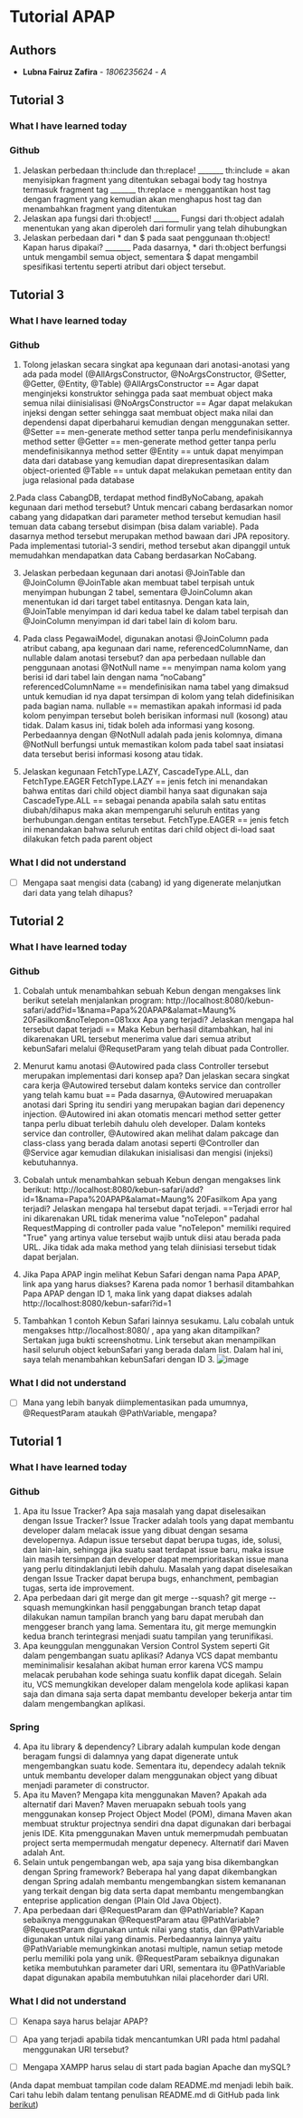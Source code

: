 # Tutorial APAP
## Authors
* **Lubna Fairuz Zafira** - *1806235624* - *A*

## Tutorial 3
### What I have learned today
### Github
1. Jelaskan perbedaan th:include dan th:replace! 
_______ th:include = akan menyisipkan fragment yang ditentukan sebagai body tag hostnya termasuk fragment tag
_______ th:replace = menggantikan host tag dengan fragment yang kemudian akan menghapus host tag dan menambahkan fragment yang ditentukan
2. Jelaskan apa fungsi dari th:object! 
_______ Fungsi dari th:object adalah menentukan yang akan diperoleh dari formulir yang telah dihubungkan
3. Jelaskan perbedaan dari * dan $ pada saat penggunaan th:object! Kapan harus dipakai?
_______ Pada dasarnya, * dari th:object berfungsi untuk mengambil semua object, sementara $ dapat mengambil spesifikasi tertentu seperti atribut dari object tersebut.


## Tutorial 3
### What I have learned today
### Github

1. Tolong jelaskan secara singkat apa kegunaan dari anotasi-anotasi yang ada pada model (@AllArgsConstructor, @NoArgsConstructor, @Setter, @Getter, @Entity, @Table) 
@AllArgsConstructor == Agar dapat menginjeksi konstruktor sehingga pada saat membuat object maka semua nilai diinisialisasi
@NoArgsConstructor == Agar dapat melakukan injeksi dengan setter sehingga saat membuat object maka nilai dan dependensi dapat diperbaharui kemudian dengan menggunakan setter.
@Setter == men-generate method setter tanpa perlu mendefinisikannya method setter
@Getter == men-generate method getter tanpa perlu mendefinisikannya method setter
@Entity == untuk dapat menyimpan data dari database yang kemudian dapat direpresentasikan dalam object-oriented
@Table == untuk dapat melakukan pemetaan entity dan juga relasional pada database

2.Pada class CabangDB, terdapat method findByNoCabang, apakah kegunaan dari method tersebut? 
Untuk mencari cabang berdasarkan nomor cabang yang didapatkan dari parameter method tersebut kemudian hasil temuan data cabang tersebut disimpan (bisa dalam variable). Pada dasarnya method tersebut merupakan method bawaan dari JPA repository. Pada implementasi tutorial-3 sendiri, method tersebut akan dipanggil untuk memudahkan mendapatkan data Cabang berdasarkan NoCabang.

3. Jelaskan perbedaan kegunaan dari anotasi @JoinTable dan @JoinColumn 
@JoinTable akan membuat tabel terpisah untuk menyimpan hubungan 2 tabel, sementara @JoinColumn akan menentukan id dari target tabel entitasnya. Dengan kata lain, @JoinTable menyimpan id dari kedua tabel ke dalam tabel terpisah dan @JoinColumn menyimpan id dari tabel lain di kolom baru.

4. Pada class PegawaiModel, digunakan anotasi @JoinColumn pada atribut cabang, apa kegunaan dari name, referencedColumnName, dan nullable dalam anotasi tersebut? dan apa perbedaan nullable dan penggunaan anotasi @NotNull 
name == menyimpan nama kolom yang berisi id dari tabel lain dengan nama “noCabang”
referencedColumnName ==  mendefinisikan nama tabel yang dimaksud untuk kemudian id nya dapat tersimpan di kolom yang telah didefinisikan pada bagian nama.
nullable == memastikan apakah informasi id pada kolom penyimpan tersebut boleh berisikan informasi null (kosong) atau tidak. Dalam kasus ini, tidak boleh ada informasi yang kosong. Perbedaannya dengan @NotNull adalah pada jenis kolomnya, dimana @NotNull berfungsi untuk memastikan kolom pada tabel saat insiatasi data tersebut berisi informasi kosong atau tidak. 

5. Jelaskan kegunaan FetchType.LAZY, CascadeType.ALL, dan FetchType.EAGER
FetchType.LAZY == jenis fetch ini menandakan bahwa entitas dari child object diambil hanya saat digunakan saja
CascadeType.ALL == sebagai penanda apabila salah satu entitas diubah/dihapus maka akan mempengaruhi seluruh entitas yang berhubungan.dengan entitas tersebut.
FetchType.EAGER == jenis fetch ini menandakan bahwa seluruh entitas dari child object di-load saat dilakukan fetch pada parent object

### What I did not understand
- [ ] Mengapa saat mengisi data (cabang) id yang digenerate melanjutkan dari data yang telah dihapus?


## Tutorial 2
### What I have learned today
### Github

1. Cobalah untuk menambahkan sebuah Kebun dengan mengakses link
berikut setelah menjalankan program:
http://localhost:8080/kebun-safari/add?id=1&nama=Papa%20APAP&alamat=Maung%
20Fasilkom&noTelepon=081xxx Apa yang terjadi? Jelaskan mengapa hal tersebut
dapat terjadi
== Maka Kebun berhasil ditambahkan, hal ini dikarenakan URL tersebut menerima value dari semua atribut kebunSafari melalui @RequsetParam yang telah dibuat pada Controller.

2. Menurut kamu anotasi @Autowired pada class Controller tersebut
merupakan implementasi dari konsep apa? Dan jelaskan secara singkat cara kerja
@Autowired tersebut dalam konteks service dan controller yang telah kamu buat
== Pada dasarnya, @Autowired meruapakan anotasi dari Spring itu sendiri yang merupakan bagian dari depenency injection. @Autowired ini akan otomatis mencari method setter getter tanpa perlu dibuat terlebih dahulu oleh developer. Dalam konteks service dan controller, @Autowired akan melihat dalam pakcage dan class-class yang berada dalam anotasi seperti @Controller dan @Service agar kemudian dilakukan inisialisasi dan mengisi (injeksi) kebutuhannya.

3. Cobalah untuk menambahkan sebuah Kebun dengan mengakses link
berikut:
http://localhost:8080/kebun-safari/add?id=1&nama=Papa%20APAP&alamat=Maung%
20Fasilkom Apa yang terjadi? Jelaskan mengapa hal tersebut dapat terjadi.
==Terjadi error hal ini dikarenakan URL tidak menerima value "noTelepon" padahal RequestMapping di controller pada value "noTelepon" memiliki required "True" yang artinya value tersebut wajib untuk diisi atau berada pada URL. Jika tidak ada maka method yang telah diinisiasi tersebut tidak dapat berjalan. 

4. Jika Papa APAP ingin melihat Kebun Safari dengan nama Papa APAP,
link apa yang harus diakses?
Karena pada nomor 1 berhasil ditambahkan Papa APAP dengan ID 1, maka link yang dapat diakses adalah http://localhost:8080/kebun-safari?id=1

5. Tambahkan 1 contoh Kebun Safari lainnya sesukamu. Lalu cobalah
untuk mengakses http://localhost:8080/ , apa yang akan ditampilkan? Sertakan juga
bukti screenshotmu.
Link tersebut akan menampilkan hasil seluruh object kebunSafari yang berada dalam list. Dalam hal ini, saya telah menambahkan kebunSafari dengan ID 3.
![image](https://user-images.githubusercontent.com/54973570/133474868-c451a4ee-8ba9-466a-8f42-99248342fa65.png)

### What I did not understand
- [ ] Mana yang lebih banyak diimplementasikan pada umumnya, @RequestParam ataukah @PathVariable, mengapa?

## Tutorial 1
### What I have learned today
### Github
1. Apa itu Issue Tracker? Apa saja masalah yang dapat diselesaikan dengan Issue Tracker?
Issue Tracker adalah tools yang dapat membantu developer dalam melacak issue yang dibuat dengan sesama developernya. Adapun issue tersebut dapat berupa tugas, ide, solusi, dan lain-lain, sehingga jika suatu saat terdapat issue baru, maka issue lain masih tersimpan dan developer dapat memprioritaskan issue mana yang perlu ditindaklanjuti lebih dahulu. Masalah yang dapat diselesaikan dengan Issue Tracker dapat berupa bugs, enhanchment, pembagian tugas, serta ide improvement.
2. Apa perbedaan dari git merge dan git merge --squash?
git merge --squash memungkinkan hasil penggabungan branch tetap dapat dilakukan namun tampilan branch yang baru dapat merubah dan menggeser branch yang lama. Sementara itu, git merge memungkin kedua branch terintegrasi menjadi suatu tampilan yang terunifikasi.
3. Apa keunggulan menggunakan Version Control System seperti Git dalam pengembangan
suatu aplikasi?
Adanya VCS dapat membantu meminimalisir kesalahan akibat human error karena VCS mampu melacak perubahan kode sehinga suatu konflik dapat dicegah. Selain itu, VCS memungkikan developer dalam mengelola kode aplikasi kapan saja dan dimana saja serta dapat membantu developer bekerja antar tim dalam mengembangkan aplikasi.

### Spring
4. Apa itu library & dependency?
Library adalah kumpulan kode dengan beragam fungsi di dalamnya yang dapat digenerate untuk mengembangkan suatu kode. Sementara itu, dependecy adalah teknik untuk membantu developer dalam menggunakan object yang dibuat menjadi parameter di constructor.
5. Apa itu Maven? Mengapa kita menggunakan Maven? Apakah ada alternatif dari Maven?
Maven meruapakn sebuah tools yang menggunakan konsep Project Object Model (POM), dimana Maven akan membuat struktur projectnya sendiri dna dapat digunakan dari berbagai jenis IDE. Kita pmenggunakan Maven untuk memerpmudah pembuatan project serta mempermudah mengatur depenecy. Alternatif dari Maven adalah Ant.
6. Selain untuk pengembangan web, apa saja yang bisa dikembangkan dengan Spring
framework?
Beberapa hal yang dapat dikembangkan dengan Spring adalah membantu mengembangkan sistem kemananan yang terkait dengan big data serta dapat membantu mengembangkan enteprise application dengan (Plain Old Java Object). 
7. Apa perbedaan dari @RequestParam dan @PathVariable? Kapan sebaiknya
menggunakan @RequestParam atau @PathVariable?
@RequestParam digunakan untuk nilai yang statis, dan @PathVariable digunakan untuk nilai yang dinamis. Perbedaannya lainnya yaitu @PathVariable memungkinkan anotasi multiple, namun setiap metode perlu memiliki pola yang unik.
@RequestParam sebaiknya digunakan ketika membutuhkan parameter dari URI, sementara itu @PathVariable dapat digunakan apabila membutuhkan nilai placehorder dari URI.


### What I did not understand
- [ ] Kenapa saya harus belajar APAP?
- [ ] Apa yang terjadi apabila tidak mencantumkan URI pada html padahal menggunakan URI tersebut?
- [ ] Mengapa XAMPP harus selau di start pada bagian Apache dan mySQL?


(Anda dapat membuat tampilan code dalam README.md menjadi lebih baik. Cari tahu
lebih dalam tentang penulisan README.md di GitHub pada link
[berikut](https://help.github.com/en/articles/basic-writing-and-formatting-syntax))
